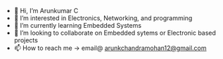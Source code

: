 - 👋 Hi, I’m Arunkumar C
- 👀 I’m interested in Electronics, Networking, and programming
- 🌱 I’m currently learning Embedded Systems
- 💞️ I’m looking to collaborate on Embedded sytems or Electronic based projects
- 📫 How to reach me -> email@ arunkchandramohan12@gmail.com

